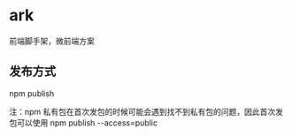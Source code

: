 # ark
前端脚手架，微前端方案

## 发布方式
   npm publish
   

注：npm 私有包在首次发包的时候可能会遇到找不到私有包的问题，因此首次发包可以使用 npm publish --access=public
